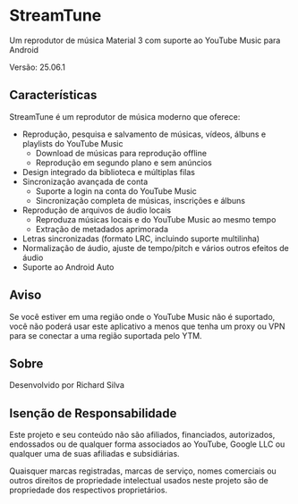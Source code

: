 # StreamTune

Um reprodutor de música Material 3 com suporte ao YouTube Music para Android

Versão: 25.06.1

## Características

StreamTune é um reprodutor de música moderno que oferece:

- Reprodução, pesquisa e salvamento de músicas, vídeos, álbuns e playlists do YouTube Music
    - Download de músicas para reprodução offline
    - Reprodução em segundo plano e sem anúncios
- Design integrado da biblioteca e múltiplas filas
- Sincronização avançada de conta
    - Suporte a login na conta do YouTube Music
    - Sincronização completa de músicas, inscrições e álbuns
- Reprodução de arquivos de áudio locais
    - Reproduza músicas locais e do YouTube Music ao mesmo tempo
    - Extração de metadados aprimorada
- Letras sincronizadas (formato LRC, incluindo suporte multilinha)
- Normalização de áudio, ajuste de tempo/pitch e vários outros efeitos de áudio
- Suporte ao Android Auto

## Aviso

Se você estiver em uma região onde o YouTube Music não é suportado, você não poderá usar este aplicativo a menos que tenha um proxy ou VPN para se conectar a uma região suportada pelo YTM.

## Sobre

Desenvolvido por Richard Silva

## Isenção de Responsabilidade

Este projeto e seu conteúdo não são afiliados, financiados, autorizados, endossados ou de qualquer forma associados ao YouTube, Google LLC ou qualquer uma de suas afiliadas e subsidiárias.

Quaisquer marcas registradas, marcas de serviço, nomes comerciais ou outros direitos de propriedade intelectual usados neste projeto são de propriedade dos respectivos proprietários.
